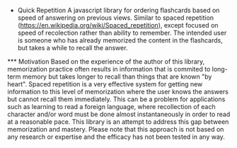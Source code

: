 * Quick Repetition
A javascript library for ordering flashcards based on speed of answering on previous views. Similar to spaced repetition (https://en.wikipedia.org/wiki/Spaced_repetition), except focused on speed of recolection rather than ability to remember. The intended user is someone who has already memorized the content in the flashcards, but takes a while to recall the answer.

*** Motivation
Based on the experience of the author of this library, memorization practice often results in information that is commited to long-term memory but takes longer to recall than things that are known "by heart". Spaced repetition is a very effective system for getting new information to this level of memorization where the user knows the answers but cannot recall them immediately.  This can be a problem for applications such as learning to read a foreign language, where recollection of each character and/or word must be done almost instantaneously in order to read at a reasonable pace. This library is an attempt to address this gap between memorization and mastery. Please note that this approach is not based on any research or expertise and the efficacy has not been tested in any way.